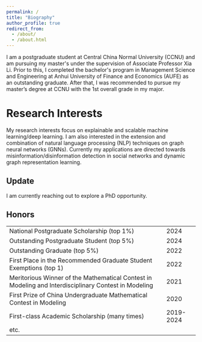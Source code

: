 ```yaml
---
permalink: /
title: "Biography"
author_profile: true
redirect_from: 
  - /about/
  - /about.html
---
```


I am a postgraduate student at Central China Normal University (CCNU) and am pursuing my master's under the supervision of Associate Professor Xia Li. Prior to this, I completed the bachelor's program in Management Science and Engineering at Anhui University of Finance and Economics (AUFE) as an outstanding graduate. After that, I was recommended to pursue my master’s degree at CCNU with the 1st overall grade in my major.

Research Interests
======
My research interests focus on explainable and scalable machine learning/deep learning. I am also interested in the extension and combination of natural language processing (NLP) techniques on graph neural networks (GNNs). Currently my applications are directed towards misinformation/disinformation detection in social networks and dynamic graph representation learning.


Update
------
I am currently reaching out to explore a PhD opportunity.

Honors
------
<table>
  <tr>
    <td>National Postgraduate Scholarship (top 1%)</td>
    <td>2024</td>
  </tr>
  <tr>
    <td>Outstanding Postgraduate Student (top 5%)</td>
    <td>2024</td>
  </tr>
  <tr>
    <td>Outstanding Graduate (top 5%)</td>
    <td>2022</td>
  </tr>
  <tr>
    <td>First Place in the Recommended Graduate Student Exemptions (top 1)</td>
    <td>2022</td>
  </tr>
  <tr>
    <td>Meritorious Winner of the Mathematical Contest in Modeling and Interdisciplinary Contest in Modeling</td>
    <td>2021</td>
  </tr>
  <tr>
    <td>First Prize of China Undergraduate Mathematical Contest in Modeling</td>
    <td>2020</td>
  </tr>
  <tr>
    <td>First-class Academic Scholarship (many times)</td>
    <td>2019-2024</td>
  </tr>
    <tr>
    <td>etc.</td>
    <td></td>
  </tr>
</table>
